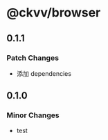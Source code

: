 # @ckvv/browser

## 0.1.1

### Patch Changes

- 添加 dependencies

## 0.1.0

### Minor Changes

- test
